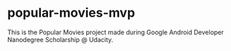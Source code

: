 # popular-movies-mvp

This is the Popular Movies project made during Google Android Developer Nanodegree Scholarship @ Udacity.
